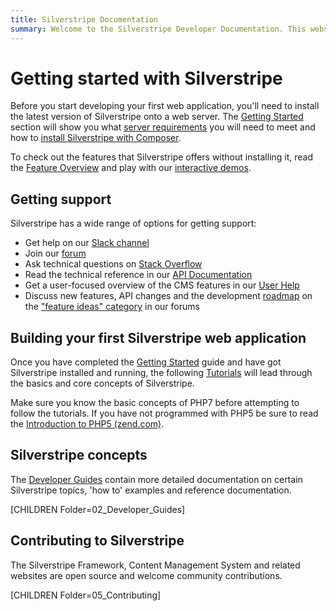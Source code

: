 ```yaml
---
title: Silverstripe Documentation
summary: Welcome to the Silverstripe Developer Documentation. This website is aimed at website developers looking to learn how to build and manage web applications with the Silverstripe Framework.
---
```


# Getting started with Silverstripe

Before you start developing your first web application, you'll need to install the latest version of Silverstripe onto a
web server. The [Getting Started](/getting_started) section will show you what
[server requirements](/getting_started/server_requirements) you will need to meet and how to
[install Silverstripe with Composer](/getting_started/composer).

To check out the features that Silverstripe offers without installing it, read
the [Feature Overview](http://www.silverstripe.org/software/)
and play with our [interactive demos](http://silverstripe.org/try).

## Getting support

Silverstripe has a wide range of options for getting support:

- Get help on our [Slack channel](https://www.silverstripe.org/community/slack-signup/)
- Join our [forum](https://forum.silverstripe.org)
- Ask technical questions on [Stack Overflow](https://stackoverflow.com/questions/tagged/silverstripe)
- Read the technical reference in our [API Documentation](http://api.silverstripe.org/)
- Get a user-focused overview of the CMS features in our [User Help](http://userhelp.silverstripe.com)
- Discuss new features, API changes and the development [roadmap](http://www.silverstripe.org/software/roadmap/)
  on the ["feature ideas" category](https://forum.silverstripe.org/c/feature-ideas) in our forums

## Building your first Silverstripe web application

Once you have completed the [Getting Started](/getting_started) guide and have got Silverstripe installed and running,
the following [Tutorials](http://silverstripe.org/learn/lessons) will lead through the basics and core concepts of
Silverstripe.

Make sure you know the basic concepts of PHP7 before attempting to follow the tutorials. If you have not programmed with
PHP5 be sure to read
the [Introduction to PHP5 (zend.com)](http://devzone.zend.com/6/php-101--php-for-the-absolute-beginner).

## Silverstripe concepts

The [Developer Guides](/developer_guides) contain more detailed documentation on certain Silverstripe topics, 'how to'
examples and reference documentation.

[CHILDREN Folder=02_Developer_Guides]

## Contributing to Silverstripe

The Silverstripe Framework, Content Management System and related websites are open source and welcome community
contributions.

[CHILDREN Folder=05_Contributing]

